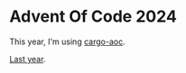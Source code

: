 # Advent Of Code 2024

This year, I'm using [cargo-aoc](https://github.com/gobanos/cargo-aoc).

[Last year](https://github.com/henrispriet/advent-of-code-2023).
